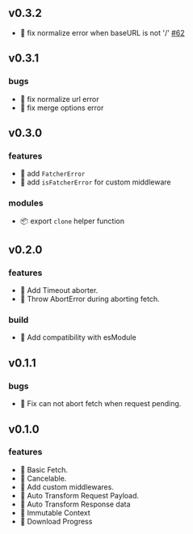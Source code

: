 ## v0.3.2

-   🐛 fix normalize error when baseURL is not '/' [#62](https://github.com/fanhaoyuan/fatcher/pull/62)

## v0.3.1

### bugs

-   🐛 fix normalize url error
-   🐛 fix merge options error

## v0.3.0

### features

-   🚀 add `FatcherError`
-   🚀 add `isFatcherError` for custom middleware

### modules

-   📦 export `clone` helper function

## v0.2.0

### features

-   🚀 Add Timeout aborter.
-   🚀 Throw AbortError during aborting fetch.

### build

-   🔧 Add compatibility with esModule

## v0.1.1

### bugs

-   🐞 Fix can not abort fetch when request pending.

## v0.1.0

### features

-   🚀 Basic Fetch.
-   🚀 Cancelable.
-   🚀 Add custom middlewares.
-   🚀 Auto Transform Request Payload.
-   🚀 Auto Transform Response data
-   🚀 Immutable Context
-   🚀 Download Progress
